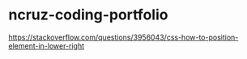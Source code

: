 # ncruz-coding-portfolio











https://stackoverflow.com/questions/3956043/css-how-to-position-element-in-lower-right

